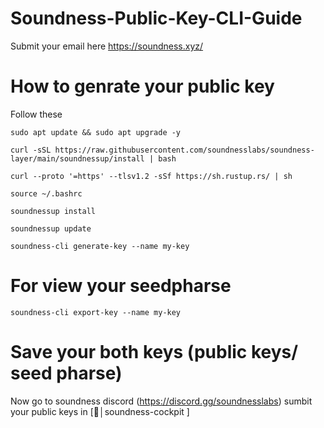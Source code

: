 # Soundness-Public-Key-CLI-Guide 
Submit your email here 
https://soundness.xyz/ 

# How to genrate your public key
Follow these 
```
sudo apt update && sudo apt upgrade -y
```
```
curl -sSL https://raw.githubusercontent.com/soundnesslabs/soundness-layer/main/soundnessup/install | bash
```
```
curl --proto '=https' --tlsv1.2 -sSf https://sh.rustup.rs/ | sh
```
```
source ~/.bashrc
```
```
soundnessup install
```
```
soundnessup update
```
```
soundness-cli generate-key --name my-key
```
# For view your seedpharse
```
soundness-cli export-key --name my-key
```
# Save your  both keys (public keys/ seed pharse)

Now go to  soundness discord (https://discord.gg/soundnesslabs)
sumbit your public keys in [🐬│soundness-cockpit ]
